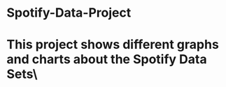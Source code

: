 # Spotify-Data-Project
# This project shows different graphs and charts about the Spotify Data Sets\
